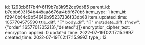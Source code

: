 id: 1293cb617b4f46f19b7e3b952ce9db85
parent_id: b7ebb603154b448aa8676af4b6f670b6
item_type: 1
item_id: f2940b64c9b54649b95237336f33db08
item_updated_time: 1657704575590
title_diff: "[]"
body_diff: "[]"
metadata_diff: {"new":{"order":1657701205213},"deleted":[]}
encryption_cipher_text: 
encryption_applied: 0
updated_time: 2022-07-19T02:17:15.999Z
created_time: 2022-07-19T02:17:15.999Z
type_: 13